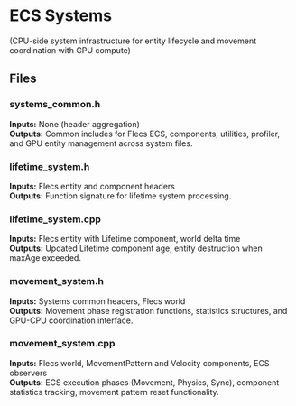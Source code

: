 # ECS Systems

(CPU-side system infrastructure for entity lifecycle and movement coordination with GPU compute)

## Files

### systems_common.h
**Inputs:** None (header aggregation)  
**Outputs:** Common includes for Flecs ECS, components, utilities, profiler, and GPU entity management across system files.

### lifetime_system.h
**Inputs:** Flecs entity and component headers  
**Outputs:** Function signature for lifetime system processing.

### lifetime_system.cpp
**Inputs:** Flecs entity with Lifetime component, world delta time  
**Outputs:** Updated Lifetime component age, entity destruction when maxAge exceeded.

### movement_system.h
**Inputs:** Systems common headers, Flecs world  
**Outputs:** Movement phase registration functions, statistics structures, and GPU-CPU coordination interface.

### movement_system.cpp
**Inputs:** Flecs world, MovementPattern and Velocity components, ECS observers  
**Outputs:** ECS execution phases (Movement, Physics, Sync), component statistics tracking, movement pattern reset functionality.